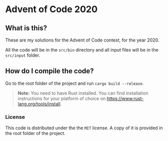 # Advent of Code 2020

## What is this?

These are my solutions for the Advent of Code contest, for the year 2020.

All the code will be in the `src/bin` directory and all input files will be in
the `src/input` folder.

## How do I compile the code?

Go to the root folder of the project and run `cargo build --release`.

> **Note:** You need to have Rust installed. You can find installation
instructions for your platform of choice on
https://www.rust-lang.org/tools/install.

### License

This code is distributed under the the `MIT` license. A copy of it is provided
in the root folder of the project.
